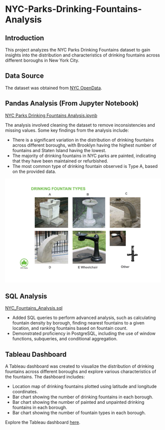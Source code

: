 # NYC-Parks-Drinking-Fountains-Analysis

## Introduction

This project analyzes the NYC Parks Drinking Fountains dataset to gain insights into the distribution and characteristics of drinking fountains across different boroughs in New York City.

## Data Source

The dataset was obtained from [NYC OpenData](https://data.cityofnewyork.us/Recreation/NYC-Parks-Drinking-Fountains/qnv7-p7a2/about_data).

## Pandas Analysis (From Jupyter Notebook)
[NYC Parks Drinking Fountains Analysis.ipynb](NYC_Parks_Drinking_Fountains_Analysis.ipynb)

The analysis involved cleaning the dataset to remove inconsistencies and missing values. Some key findings from the analysis include:

- There is a significant variation in the distribution of drinking fountains across different boroughs, with Brooklyn having the highest number of fountains and Staten Island having the lowest.
- The majority of drinking fountains in NYC parks are painted, indicating that they have been maintained or refurbished.
- The most common type of drinking fountain observed is Type A, based on the provided data.
  
![Types of Fountains](FountainTypes.png)

## SQL Analysis 
[NYC_Fountains_Analysis.sql](NYC_Fountains_Analysis.sql)
- Added SQL queries to perform advanced analysis, such as calculating fountain density by borough, finding nearest fountains to a given location, and ranking fountains based on fountain count.
- Demonstrated proficiency in PostgreSQL, including the use of window functions, subqueries, and conditional aggregation.
  
## Tableau Dashboard

A Tableau dashboard was created to visualize the distribution of drinking fountains across different boroughs and explore various characteristics of the fountains. The dashboard includes:

- Location map of drinking fountains plotted using latitude and longitude coordinates.
- Bar chart showing the number of drinking fountains in each borough.
- Bar chart showing the number of painted and unpainted drinking fountains in each borough.
- Bar chart showing the number of fountain types in each borough.

Explore the Tableau dashboard [here](https://public.tableau.com/views/NYCParksDrinkingFountainsAnalysisDashboard/NYCParksDrinkingFountainsAnalysisDashboard?:language=en-US&:sid=&:display_count=n&:origin=viz_share_link).
